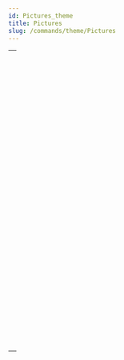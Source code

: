```yaml
---
id: Pictures_theme
title: Pictures
slug: /commands/theme/Pictures
---
```



||
|---|
|[<!-- INCLUDE #_command_.BLOB TO PICTURE.Syntax -->](../../commands-legacy/blob-to-picture.md)<br/>|
|[<!-- INCLUDE #_command_.COMBINE PICTURES.Syntax -->](../../commands-legacy/combine-pictures.md)<br/>|
|[<!-- INCLUDE #_command_.CONVERT PICTURE.Syntax -->](../../commands-legacy/convert-picture.md)<br/>|
|[<!-- INCLUDE #_command_.CREATE THUMBNAIL.Syntax -->](../../commands-legacy/create-thumbnail.md)<br/>|
|[<!-- INCLUDE #_command_.Equal pictures.Syntax -->](../../commands-legacy/equal-pictures.md)<br/>|
|[<!-- INCLUDE #_command_.Get picture file name.Syntax -->](../../commands-legacy/get-picture-file-name.md)<br/>|
|[<!-- INCLUDE #_command_.GET PICTURE FORMATS.Syntax -->](../../commands-legacy/get-picture-formats.md)<br/>|
|[<!-- INCLUDE #_command_.GET PICTURE FROM LIBRARY.Syntax -->](../../commands-legacy/get-picture-from-library.md)<br/>|
|[<!-- INCLUDE #_command_.GET PICTURE KEYWORDS.Syntax -->](../../commands-legacy/get-picture-keywords.md)<br/>|
|[<!-- INCLUDE #_command_.GET PICTURE METADATA.Syntax -->](../../commands-legacy/get-picture-metadata.md)<br/>|
|[<!-- INCLUDE #_command_.Is picture file.Syntax -->](../../commands-legacy/is-picture-file.md)<br/>|
|[<!-- INCLUDE #_command_.PICTURE CODEC LIST.Syntax -->](../../commands-legacy/picture-codec-list.md)<br/>|
|[<!-- INCLUDE #_command_.PICTURE LIBRARY LIST.Syntax -->](../../commands-legacy/picture-library-list.md)<br/>|
|[<!-- INCLUDE #_command_.PICTURE PROPERTIES.Syntax -->](../../commands-legacy/picture-properties.md)<br/>|
|[<!-- INCLUDE #_command_.Picture size.Syntax -->](../../commands-legacy/picture-size.md)<br/>|
|[<!-- INCLUDE #_command_.PICTURE TO BLOB.Syntax -->](../../commands-legacy/picture-to-blob.md)<br/>|
|[<!-- INCLUDE #_command_.READ PICTURE FILE.Syntax -->](../../commands-legacy/read-picture-file.md)<br/>|
|[<!-- INCLUDE #_command_.REMOVE PICTURE FROM LIBRARY.Syntax -->](../../commands-legacy/remove-picture-from-library.md)<br/>|
|[<!-- INCLUDE #_command_.SET PICTURE FILE NAME.Syntax -->](../../commands-legacy/set-picture-file-name.md)<br/>|
|[<!-- INCLUDE #_command_.SET PICTURE METADATA.Syntax -->](../../commands-legacy/set-picture-metadata.md)<br/>|
|[<!-- INCLUDE #_command_.SET PICTURE TO LIBRARY.Syntax -->](../../commands-legacy/set-picture-to-library.md)<br/>|
|[<!-- INCLUDE #_command_.TRANSFORM PICTURE.Syntax -->](../../commands-legacy/transform-picture.md)<br/>|
|[<!-- INCLUDE #_command_.WRITE PICTURE FILE.Syntax -->](../../commands-legacy/write-picture-file.md)<br/>|
